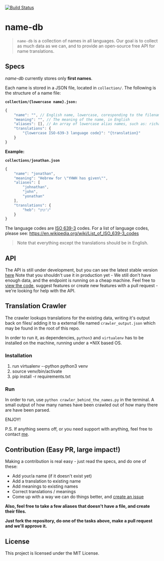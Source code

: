 ﻿[![Build Status](https://travis-ci.org/bluzi/name-db.svg?branch=master)](https://travis-ci.org/bluzi/name-db)

# name-db
> `name-db` is a collection of names in all languages. Our goal is to collect as much data as we can, and to provide an open-source free API for name translations.

## Specs

*name-db* currently stores only **first names**.

Each name is stored in a JSON file, located in `collection/`. The following is the structure of a name file:

**`collection/{lowercase name}.json:`**

```js
{
    "name": "", // English name, lowercase, coresponding to the filename
    "meaning": "", // The meaning of the name, in English
    "aliases": [], // An array of lowercase alias names, such as: richard -> dick, daniel -> dan, etc.
    "translations": {
        "{lowercase ISO-639-3 language code}": "{translation}" 
    }
}
``` 

**Example:**

**`collections/jonathan.json`**

```js
{
    "name": "jonathan",
    "meaning": "Hebrew for \"YHWH has given\"",
    "aliases": [
        "johnathan",
        "john",
        "yonathan"
    ], 
    "translations": {
        "heb": "ג'ונתן" 
    }
}
``` 

The language codes are [ISO 639-3](https://en.wikipedia.org/wiki/List_of_ISO_639-1_codes) codes. For a list of language codes, please see: https://en.wikipedia.org/wiki/List_of_ISO_639-3_codes

> Note that everything except the translations should be in English.

## API
The API is still under development, but you can see the latest stable version [here](http://54.161.117.62/david)
Note that you shouldn't use it in production yet - We still don't have enough data, and the endpoint is running on a cheap machine.
Feel free to [view the code](https://github.com/bluzi/name-db/tree/master/api), suggest features or create new features with a pull request - we're looking for help with the API.

## Translation Crawler

The crawler lookups translations for the existing data, writing it's output back on files/ adding it to a external file named `crawler_output.json` which may be found in the root of this repo.

In order to run it, as dependencies, `python3` and `virtualenv` has to be installed on the machine, running under a *NIX based OS.

### Installation

1) run virtualenv --python python3 venv
2) source venv/bin/activate
3) pip install -r requirements.txt

### Run

In order to run, use `python crawler_behind_the_names.py` in the terminal. A small output of how many names have been crawled out of how many there are have been parsed.

ENJOY!

P.S. If anything seems off, or you need support with anything, feel free to contact [me](emailto:virgil.luta@gmail.com).

## Contribution (Easy PR, large impact!)

Making a contribution is real easy - just read the specs, and do one of these:
- Add your/a name (if it doesn't exist yet)
- Add a translation to existing name
- Add meanings to existing names
- Correct translations / meanings
- Come up with a way we can do things better, and [create an issue](https://github.com/bluzi/name-db/issues)

**Also, feel free to take a few aliases that doesn't have a file, and create their files.**

**Just fork the repository, do one of the tasks above, make a pull request and we'll approve it.**

## License

This project is licensed under the MIT License.
